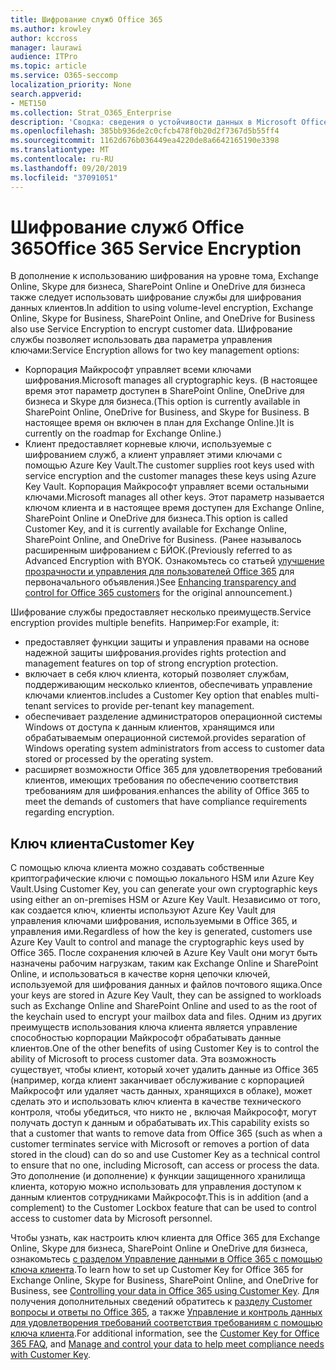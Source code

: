 ```yaml
---
title: Шифрование служб Office 365
ms.author: krowley
author: kccross
manager: laurawi
audience: ITPro
ms.topic: article
ms.service: O365-seccomp
localization_priority: None
search.appverid:
- MET150
ms.collection: Strat_O365_Enterprise
description: 'Сводка: сведения о устойчивости данных в Microsoft Office 365.'
ms.openlocfilehash: 385bb936de2c0cfcb478f0b20d2f7367d5b55ff4
ms.sourcegitcommit: 1162d676b036449ea4220de8a6642165190e3398
ms.translationtype: MT
ms.contentlocale: ru-RU
ms.lasthandoff: 09/20/2019
ms.locfileid: "37091051"
---
```

# <a name="office-365-service-encryption"></a><span data-ttu-id="80d90-103">Шифрование служб Office 365</span><span class="sxs-lookup"><span data-stu-id="80d90-103">Office 365 Service Encryption</span></span>

<span data-ttu-id="80d90-104">В дополнение к использованию шифрования на уровне тома, Exchange Online, Skype для бизнеса, SharePoint Online и OneDrive для бизнеса также следует использовать шифрование службы для шифрования данных клиентов.</span><span class="sxs-lookup"><span data-stu-id="80d90-104">In addition to using volume-level encryption, Exchange Online, Skype for Business, SharePoint Online, and OneDrive for Business also use Service Encryption to encrypt customer data.</span></span> <span data-ttu-id="80d90-105">Шифрование службы позволяет использовать два параметра управления ключами:</span><span class="sxs-lookup"><span data-stu-id="80d90-105">Service Encryption allows for two key management options:</span></span>
- <span data-ttu-id="80d90-106">Корпорация Майкрософт управляет всеми ключами шифрования.</span><span class="sxs-lookup"><span data-stu-id="80d90-106">Microsoft manages all cryptographic keys.</span></span> <span data-ttu-id="80d90-107">(В настоящее время этот параметр доступен в SharePoint Online, OneDrive для бизнеса и Skype для бизнеса.</span><span class="sxs-lookup"><span data-stu-id="80d90-107">(This option is currently available in SharePoint Online, OneDrive for Business, and Skype for Business.</span></span> <span data-ttu-id="80d90-108">В настоящее время он включен в план для Exchange Online.)</span><span class="sxs-lookup"><span data-stu-id="80d90-108">It is currently on the roadmap for Exchange Online.)</span></span>
- <span data-ttu-id="80d90-109">Клиент предоставляет корневые ключи, используемые с шифрованием служб, а клиент управляет этими ключами с помощью Azure Key Vault.</span><span class="sxs-lookup"><span data-stu-id="80d90-109">The customer supplies root keys used with service encryption and the customer manages these keys using Azure Key Vault.</span></span> <span data-ttu-id="80d90-110">Корпорация Майкрософт управляет всеми остальными ключами.</span><span class="sxs-lookup"><span data-stu-id="80d90-110">Microsoft manages all other keys.</span></span> <span data-ttu-id="80d90-111">Этот параметр называется ключом клиента и в настоящее время доступен для Exchange Online, SharePoint Online и OneDrive для бизнеса.</span><span class="sxs-lookup"><span data-stu-id="80d90-111">This option is called Customer Key, and it is currently available for Exchange Online, SharePoint Online, and OneDrive for Business.</span></span> <span data-ttu-id="80d90-112">(Ранее называлось расширенным шифрованием с БЙОК.</span><span class="sxs-lookup"><span data-stu-id="80d90-112">(Previously referred to as Advanced Encryption with BYOK.</span></span> <span data-ttu-id="80d90-113">Ознакомьтесь со статьей [улучшение прозрачности и управления для пользователей Office 365](http://blogs.office.com/2015/04/21/enhancing-transparency-and-control-for-office-365-customers/) для первоначального объявления.)</span><span class="sxs-lookup"><span data-stu-id="80d90-113">See [Enhancing transparency and control for Office 365 customers](http://blogs.office.com/2015/04/21/enhancing-transparency-and-control-for-office-365-customers/) for the original announcement.)</span></span>

<span data-ttu-id="80d90-114">Шифрование службы предоставляет несколько преимуществ.</span><span class="sxs-lookup"><span data-stu-id="80d90-114">Service encryption provides multiple benefits.</span></span> <span data-ttu-id="80d90-115">Например:</span><span class="sxs-lookup"><span data-stu-id="80d90-115">For example, it:</span></span>
- <span data-ttu-id="80d90-116">предоставляет функции защиты и управления правами на основе надежной защиты шифрования.</span><span class="sxs-lookup"><span data-stu-id="80d90-116">provides rights protection and management features on top of strong encryption protection.</span></span>
- <span data-ttu-id="80d90-117">включает в себя ключ клиента, который позволяет службам, поддерживающим несколько клиентов, обеспечивать управление ключами клиентов.</span><span class="sxs-lookup"><span data-stu-id="80d90-117">includes a Customer Key option that enables multi-tenant services to provide per-tenant key management.</span></span>
- <span data-ttu-id="80d90-118">обеспечивает разделение администраторов операционной системы Windows от доступа к данным клиентов, хранящимся или обрабатываемым операционной системой.</span><span class="sxs-lookup"><span data-stu-id="80d90-118">provides separation of Windows operating system administrators from access to customer data stored or processed by the operating system.</span></span>
- <span data-ttu-id="80d90-119">расширяет возможности Office 365 для удовлетворения требований клиентов, имеющих требования по обеспечению соответствия требованиям для шифрования.</span><span class="sxs-lookup"><span data-stu-id="80d90-119">enhances the ability of Office 365 to meet the demands of customers that have compliance requirements regarding encryption.</span></span>

## <a name="customer-key"></a><span data-ttu-id="80d90-120">Ключ клиента</span><span class="sxs-lookup"><span data-stu-id="80d90-120">Customer Key</span></span>
<span data-ttu-id="80d90-121">С помощью ключа клиента можно создавать собственные криптографические ключи с помощью локального HSM или Azure Key Vault.</span><span class="sxs-lookup"><span data-stu-id="80d90-121">Using Customer Key, you can generate your own cryptographic keys using either an on-premises HSM or Azure Key Vault.</span></span> <span data-ttu-id="80d90-122">Независимо от того, как создается ключ, клиенты используют Azure Key Vault для управления ключами шифрования, используемыми в Office 365, и управления ими.</span><span class="sxs-lookup"><span data-stu-id="80d90-122">Regardless of how the key is generated, customers use Azure Key Vault to control and manage the cryptographic keys used by Office 365.</span></span> <span data-ttu-id="80d90-123">После сохранения ключей в Azure Key Vault они могут быть назначены рабочим нагрузкам, таким как Exchange Online и SharePoint Online, и использоваться в качестве корня цепочки ключей, используемой для шифрования данных и файлов почтового ящика.</span><span class="sxs-lookup"><span data-stu-id="80d90-123">Once your keys are stored in Azure Key Vault, they can be assigned to workloads such as Exchange Online and SharePoint Online and used to as the root of the keychain used to encrypt your mailbox data and files.</span></span>
<span data-ttu-id="80d90-124">Одним из других преимуществ использования ключа клиента является управление способностью корпорации Майкрософт обрабатывать данные клиентов.</span><span class="sxs-lookup"><span data-stu-id="80d90-124">One of the other benefits of using Customer Key is to control the ability of Microsoft to process customer data.</span></span> <span data-ttu-id="80d90-125">Эта возможность существует, чтобы клиент, который хочет удалить данные из Office 365 (например, когда клиент заканчивает обслуживание с корпорацией Майкрософт или удаляет часть данных, хранящихся в облаке), может сделать это и использовать ключ клиента в качестве технического контроля, чтобы убедиться, что никто не , включая Майкрософт, могут получать доступ к данным и обрабатывать их.</span><span class="sxs-lookup"><span data-stu-id="80d90-125">This capability exists so that a customer that wants to remove data from Office 365 (such as when a customer terminates service with Microsoft or removes a portion of data stored in the cloud) can do so and use Customer Key as a technical control to ensure that no one, including Microsoft, can access or process the data.</span></span> <span data-ttu-id="80d90-126">Это дополнение (и дополнение) к функции защищенного хранилища клиента, которую можно использовать для управления доступом к данным клиентов сотрудниками Майкрософт.</span><span class="sxs-lookup"><span data-stu-id="80d90-126">This is in addition (and a complement) to the Customer Lockbox feature that can be used to control access to customer data by Microsoft personnel.</span></span>

<span data-ttu-id="80d90-127">Чтобы узнать, как настроить ключ клиента для Office 365 для Exchange Online, Skype для бизнеса, SharePoint Online и OneDrive для бизнеса, ознакомьтесь [с разделом Управление данными в Office 365 с помощью ключа клиента](https://support.office.com/article/Controlling-your-data-in-Office-365-using-Customer-Key-f2cd475a-e592-46cf-80a3-1bfb0fa17697).</span><span class="sxs-lookup"><span data-stu-id="80d90-127">To learn how to set up Customer Key for Office 365 for Exchange Online, Skype for Business, SharePoint Online, and OneDrive for Business, see [Controlling your data in Office 365 using Customer Key](https://support.office.com/article/Controlling-your-data-in-Office-365-using-Customer-Key-f2cd475a-e592-46cf-80a3-1bfb0fa17697).</span></span> <span data-ttu-id="80d90-128">Для получения дополнительных сведений обратитесь к [разделу Customer вопросы и ответы по Office 365](https://support.office.com/article/Customer-Key-for-Office-365-FAQ-41ae293a-bd5c-4083-acd8-e1a2b4329da6), а также [Управление и контроль данных для удовлетворения требований соответствия требованиям с помощью ключа клиента](https://techcommunity.microsoft.com/t5/Microsoft-Ignite-Content-2017/Manage-and-control-your-data-to-help-meet-compliance-needs-with/td-p/117580).</span><span class="sxs-lookup"><span data-stu-id="80d90-128">For additional information, see the [Customer Key for Office 365 FAQ](https://support.office.com/article/Customer-Key-for-Office-365-FAQ-41ae293a-bd5c-4083-acd8-e1a2b4329da6), and [Manage and control your data to help meet compliance needs with Customer Key](https://techcommunity.microsoft.com/t5/Microsoft-Ignite-Content-2017/Manage-and-control-your-data-to-help-meet-compliance-needs-with/td-p/117580).</span></span>
